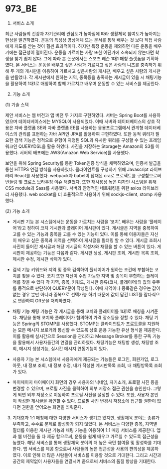 # 973_BE
1. 서비스 소개

 최근 사람들의 건강과 자기관리에 관심도가 높아짐에 따라 생활체육 참여도가 높아지는 현상을 발견하였다. 운동의 특성상 영상매체 또는 문서를 통해 배우는 것 보다 직접 사람에게 지도를 받는 것이 훨씬 효과적이다. 하지만 특정 운동을 제외하면 다른 운동을 배우기에는 접근성이 떨어진다. 운동을 가르치는 사람 또한 어딘가에 소속되지 않는다면 학생을 찾기 쉽지 않다. 그에 따라 본 논문에서는 스포츠 레슨 1대1 매칭 플랫폼을 기획하였다. 본 서비스는 운동을 배우고 싶은 사람과 가르치고 싶은 사람의 니즈를 충족하기 위해 두 개의 게시판을 이용하여 가르치고 싶은사람의 게시판, 배우고 싶은 사람의 게시판을 만들었다. 각 게시판에서 원하는 지역, 종목등을 충족하는 게시글이 있을 시 채팅기능을 활용하여 1대1로 매칭하여 함꼐 가르치고 배우며 운동할 수 있는 서비스를 제공한다.

2. 기능 소개

 (1) 기술 스택
   
   제안 서비스는 웹 버전과 앱 버전 두 가지로 구현하였다. 서버는 Spring Boot를 사용하였으며 데이터베이스에는 MYSQL이 사용되었다. 이때 서버와 데이터베이스의 상호 작용은 자바 플랫폼 SE와 자바 플랫폼 EE를 사용하는 응용프로그램에서 관계형 데이터베이스의 관리를 표현하는 자바 API인 JPA를 활용하여 구현하였다. 또한 동적 쿼리가 필요한 검색 기능은 정적으로 유형이 지정된 SQL과 유사한 쿼리를 구성할 수 있는 프레임워크인 QUERYDSL을 활용 하였다. 사진을 저장하는 Storage는 Amazon의 S3를 이용했다. 서버의 배포에는  AWS(Amazon Web Service)를 사용했다.
   
 보안을 위해 Spring Security를 통한 Token인증 방식을 채택하였으며, 인증서 발급을 통한 HTTPS 연결 방식을 사용하였다. 
 클라이언트를 구성하기 위해 Javascript 라이브러리 React를 사용했다. webpack과 babel이 탑재된 cra로 프로젝트를 구성함으로써 번들링 및 크로스 브라우징 이슈 해결했다. 또한 재사용성 높은 디자인 시스템을 위해 CSS module과 Sass를 사용했다. 서버와 안정적인 네트워킹을 위한 axios 라이브러리 사용했다. web socket을 더 효율적으로 사용하기 위해 sockjs-client, stomp 사용했다.
 
(2) 기능 소개 

- 게시판 기능
 본 시스템에서는 운동을 가르치는 사람을 ‘코치’, 배우는 사람을 ‘플레이어’라고 정하여 코치 게시판과 플레이어 게시판이 있다. 게시글은 지역을 중복하여 고를 수 있는 기능과 종목을 고를 수 있는 기능이 있다. 이를 통해 이용자들은 자신이 배우고 싶은 종목과 지역을 선택하여 게시글을 필터링 할 수 있다. 게시글 조회시 사진이 들어간 게시글과 해당 게시글의 작성자와 채팅을 할 수 있는 버튼이 있다.
 게시판이 제공하는 기능은 다음과 같다. 게시판 생성, 게시판 조회, 게시판 목록 조회, 제시판 수정, 게시판 삭제가 있다.

- 검색 기능
 키워드와 지역 및 종목 검색하여 플레이어가 원하는 조건에 부합하는 코치를 찾을 수 있다. 코치 또한 자신이 수업 가능한 지역 및 종목이 부합하는 플레이어를 찾을 수 있다
 각 지역, 종목, 키워드, 게시판 종류(코치, 플레이어)의 값의 유무를 동적으로 판단하여 QUERY문이 작성된다. 이때 지역이나 종목같은 경우는 값이 없는 경우 뿐만 아니라 중복으로 선택가능 하기 때문에 값이 담긴 LIST를 람다식으로 변환하여 OR문을 처리하였다. 

- 채팅 기능
채팅 기능은 각 게시글을 통해 코치와 플레이어를 1대1로 매칭을 시켜준다. 채팅을 통해 코치와 플레이어가 협의하여 가격 장소등을 정할 수 있다. 
 채팅 기능은 Spring의 STOMP를 사용했다. STOMP는 클라이언트가 프로토콜을 지원하는 모든 메시지 브로커와 통신할 수 있도록 상호 운용 가능한 유선 형식을 제공한다. 이를 활용해 실시간으로 Session을 관리하고 Message Broker를 통한 구독 기능을 활용해서 사용자들간의 연결을 관리하였다.
 채팅기능은 채팅방 생성, 채팅방 조회, 메시지 생성기능, 실시간 메시지 연동기능이 있다.

- 사용자 기능
 본 시스템에서 사용자에게 제공되는 기능들은 로그인, 회원가입, 로그아웃, 내 정보 조회, 내 정보 수정, 내가 작성한 게시판목록 조회, 내 채팅방목록 조회가 있다.

- 마이페이지 
 마이페이지 화면의 경우 사용자의 닉네임, 자기소개, 프로필 사진 등을 변경할 수 있으며, 프로필 사진을 클릭하여 외부 저장소 접근 권한을 승인한다. 그렇게 되면 외부 저장소로 이동하여 프로필 사진을 설정할 수 있다. 또한, 사용자 본인이 작성한 게시글을 확인할 수 있다.
 프로필 사진 변경시 저장소에 접근할 권한이 없다면 권한을 얻어오는 화면을 띄워준다.

3. 기대효과
 1:1 매칭에 대한 다양한 서비스가 생기고 있지만, 생활체육 분야는 종류가 부족하고, 수수료 문제로 활성화가 되지 않았다. 본 서비스는 다양한 종목, 지역별 필터를 이용한 게시판 기능과 채팅 기능을 이용하여 1:1 매칭 서비스를 제공한다. 앱과 웹 버전을 둘 다 제공 함으로써, 운동을 쉽게 배우고 가르칠 수 있도록 접근성을 높였다. 해당 서비스를 통해 생활체육 분야의 더 높은 국민 참여율 및 활성화를 기대한다. 
 앱 서비스를 제공 함으로써 사람들의 높은 접근성을 사용의 편의성을 제공하였다. 이로 인해 더 많은 사람들이 서비스를 이용할 것으로 기대한다. 그리고 시간과 공간의 제약없이 사용자들을 연결시켜 줌으로써 서비스의 품질 향상을 기대한다.
